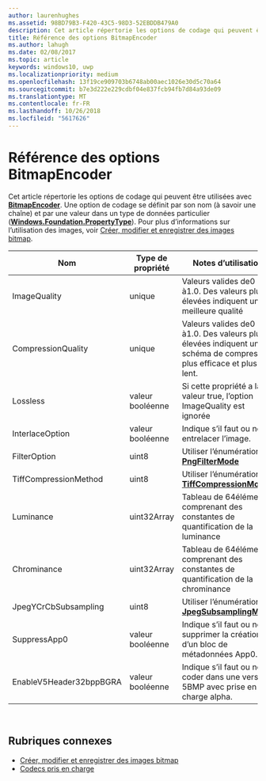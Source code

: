 ```yaml
---
author: laurenhughes
ms.assetid: 98BD79B3-F420-43C5-98D3-52EBDDB479A0
description: Cet article répertorie les options de codage qui peuvent être utilisées avec BitmapEncoder.
title: Référence des options BitmapEncoder
ms.author: lahugh
ms.date: 02/08/2017
ms.topic: article
keywords: windows10, uwp
ms.localizationpriority: medium
ms.openlocfilehash: 13f19ce909703b6748ab00aec1026e30d5c70a64
ms.sourcegitcommit: b7e3d222e229cdbf04e837fcb94fb7d84a93de09
ms.translationtype: MT
ms.contentlocale: fr-FR
ms.lasthandoff: 10/26/2018
ms.locfileid: "5617626"
---
```

# <a name="bitmapencoder-options-reference"></a>Référence des options BitmapEncoder


Cet article répertorie les options de codage qui peuvent être utilisées avec [**BitmapEncoder**](https://msdn.microsoft.com/library/windows/apps/br226206). Une option de codage se définit par son nom (à savoir une chaîne) et par une valeur dans un type de données particulier ([**Windows.Foundation.PropertyType**](https://msdn.microsoft.com/library/windows/apps/br225871)). Pour plus d’informations sur l’utilisation des images, voir [Créer, modifier et enregistrer des images bitmap](imaging.md).

| Nom                    | Type de propriété | Notes d’utilisation                                                                                        | Formats valides |
|-------------------------|--------------|----------------------------------------------------------------------------------------------------|---------------|
| ImageQuality            | unique       | Valeurs valides de0 à1.0. Des valeurs plus élevées indiquent une meilleure qualité                                 | JPEG, JPEG-XR |
| CompressionQuality      | unique       | Valeurs valides de0 à1.0. Des valeurs plus élevées indiquent un schéma de compression plus efficace et plus lent. | TIFF          |
| Lossless                | valeur booléenne      | Si cette propriété a la valeur true, l’option ImageQuality est ignorée                                        | JPEG-XR       |
| InterlaceOption         | valeur booléenne      | Indique s’il faut ou non entrelacer l’image.                                                                    | PNG           |
| FilterOption            | uint8        | Utiliser l’énumération [**PngFilterMode**](https://msdn.microsoft.com/library/windows/apps/br226389)                                | PNG           |
| TiffCompressionMethod   | uint8        | Utiliser l’énumération [**TiffCompressionMode**](https://msdn.microsoft.com/library/windows/apps/br226399)                    | TIFF          |
| Luminance               | uint32Array  | Tableau de 64éléments comprenant des constantes de quantification de la luminance                               | JPEG          |
| Chrominance             | uint32Array  | Tableau de 64éléments comprenant des constantes de quantification de la chrominance                             | JPEG          |
| JpegYCrCbSubsampling    | uint8        | Utiliser l’énumération [**JpegSubsamplingMode**](https://msdn.microsoft.com/library/windows/apps/br226386)                    | JPEG          |
| SuppressApp0            | valeur booléenne      | Indique s’il faut ou non supprimer la création d’un bloc de métadonnées App0.                                        | JPEG          |
| EnableV5Header32bppBGRA | valeur booléenne      | Indique s’il faut ou non coder dans une version 5BMP avec prise en charge alpha.                                         | BMP           |

 

## <a name="related-topics"></a>Rubriques connexes

* [Créer, modifier et enregistrer des images bitmap](imaging.md)
* [Codecs pris en charge](supported-codecs.md)

 




